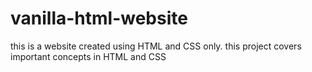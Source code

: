 # vanilla-html-website
this is a website created using HTML and CSS only.
this project covers important concepts in HTML and CSS
